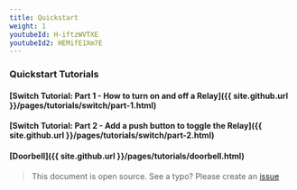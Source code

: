 ```yaml
---
title: Quickstart
weight: 1
youtubeId: H-iftzWVTXE
youtubeId2: HEMifE1Xm7E
---
```



### Quickstart Tutorials

#### [Switch Tutorial: Part 1 - How to turn on and off a Relay]({{ site.github.url }}/pages/tutorials/switch/part-1.html)

#### [Switch Tutorial: Part 2 - Add a push button to toggle the Relay]({{ site.github.url }}/pages/tutorials/switch/part-2.html)
#### [Doorbell]({{ site.github.url }}/pages/tutorials/doorbell.html)  

> This document is open source. See a typo? Please create an [issue](https://github.com/sinricpro/help-docs)